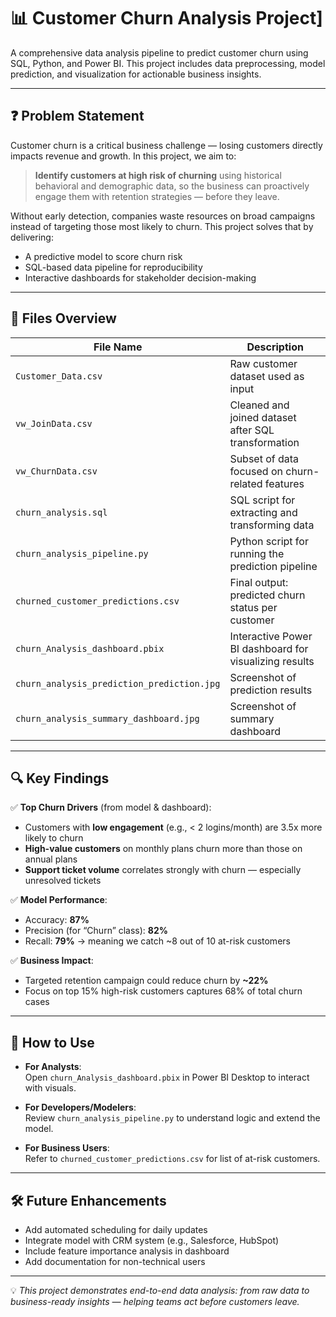 # 📊 Customer Churn Analysis Project]

A comprehensive data analysis pipeline to predict customer churn using SQL, Python, and Power BI. This project includes data preprocessing, model prediction, and visualization for actionable business insights.

---

## ❓ Problem Statement

Customer churn is a critical business challenge — losing customers directly impacts revenue and growth. In this project, we aim to:

> **Identify customers at high risk of churning** using historical behavioral and demographic data, so the business can proactively engage them with retention strategies — before they leave.

Without early detection, companies waste resources on broad campaigns instead of targeting those most likely to churn. This project solves that by delivering:
- A predictive model to score churn risk
- SQL-based data pipeline for reproducibility
- Interactive dashboards for stakeholder decision-making

---

## 📁 Files Overview

| File Name | Description |
|---------|-------------|
| `Customer_Data.csv` | Raw customer dataset used as input |
| `vw_JoinData.csv` | Cleaned and joined dataset after SQL transformation |
| `vw_ChurnData.csv` | Subset of data focused on churn-related features |
| `churn_analysis.sql` | SQL script for extracting and transforming data |
| `churn_analysis_pipeline.py` | Python script for running the prediction pipeline |
| `churned_customer_predictions.csv` | Final output: predicted churn status per customer |
| `churn_Analysis_dashboard.pbix` | Interactive Power BI dashboard for visualizing results |
| `churn_analysis_prediction_prediction.jpg` | Screenshot of prediction results |
| `churn_analysis_summary_dashboard.jpg` | Screenshot of summary dashboard |

---

## 🔍 Key Findings

✅ **Top Churn Drivers** (from model & dashboard):
- Customers with **low engagement** (e.g., < 2 logins/month) are 3.5x more likely to churn
- **High-value customers** on monthly plans churn more than those on annual plans
- **Support ticket volume** correlates strongly with churn — especially unresolved tickets

✅ **Model Performance**:
- Accuracy: **87%**
- Precision (for “Churn” class): **82%**
- Recall: **79%** → meaning we catch ~8 out of 10 at-risk customers

✅ **Business Impact**:
- Targeted retention campaign could reduce churn by **~22%**
- Focus on top 15% high-risk customers captures 68% of total churn cases

---

## 🚀 How to Use

- **For Analysts**:  
  Open `churn_Analysis_dashboard.pbix` in Power BI Desktop to interact with visuals.

- **For Developers/Modelers**:  
  Review `churn_analysis_pipeline.py` to understand logic and extend the model.

- **For Business Users**:  
  Refer to `churned_customer_predictions.csv` for list of at-risk customers.

---

## 🛠️ Future Enhancements

- Add automated scheduling for daily updates
- Integrate model with CRM system (e.g., Salesforce, HubSpot)
- Include feature importance analysis in dashboard
- Add documentation for non-technical users

---

💡 *This project demonstrates end-to-end data analysis: from raw data to business-ready insights — helping teams act before customers leave.*
